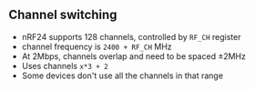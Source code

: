 ## Channel switching

* nRF24 supports 128 channels, controlled by `RF_CH` register
* channel frequency is `2400 + RF_CH` MHz
* At 2Mbps, channels overlap and need to be spaced ±2MHz
* Uses channels `x*3 + 2`
* Some devices don't use all the channels in that range
